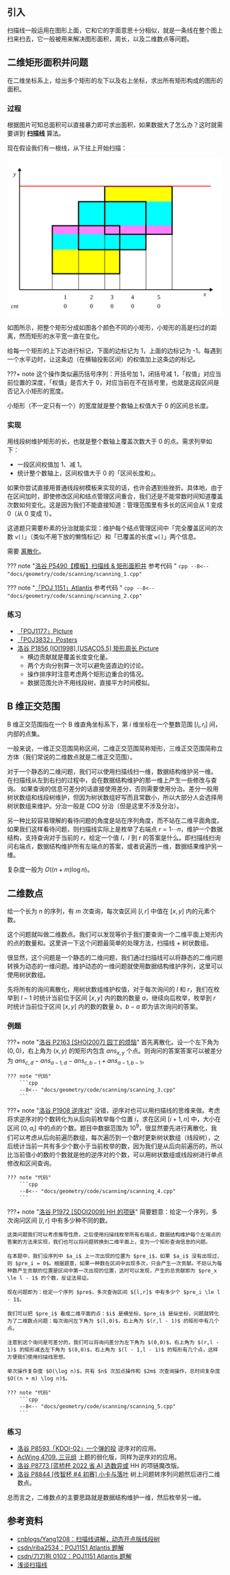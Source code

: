 ## 引入

扫描线一般运用在图形上面，它和它的字面意思十分相似，就是一条线在整个图上扫来扫去，它一般被用来解决图形面积，周长，以及二维数点等问题。

## 二维矩形面积并问题

在二维坐标系上，给出多个矩形的左下以及右上坐标，求出所有矩形构成的图形的面积。

### 过程

根据图片可知总面积可以直接暴力即可求出面积，如果数据大了怎么办？这时就需要讲到 **扫描线** 算法。

现在假设我们有一根线，从下往上开始扫描：

![](./images/scanning.svg)

如图所示，把整个矩形分成如图各个颜色不同的小矩形，小矩形的高是扫过的距离，然而矩形的水平宽一直在变化。

给每一个矩形的上下边进行标记，下面的边标记为 1，上面的边标记为 -1。每遇到一个水平边时，让这条边（在横轴投影区间）的权值加上这条边的标记。

???+ note
    这个操作类似遍历括号序列：开括号加 1，闭括号减 1，「权值」对应当前位置的深度，「权值」是否大于 0，对应当前在不在括号里，也就是这段区间是否记入小矩形的宽度。

小矩形（不一定只有一个）的宽度就是整个数轴上权值大于 0 的区间总长度。

### 实现

用线段树维护矩形的长，也就是整个数轴上覆盖次数大于 0 的点。需求列举如下：

-   一段区间权值加 1、减 1。
-   统计整个数轴上，区间权值大于 0 的「区间长度和」。

如果你尝试直接用普通线段树模板来实现的话，也许会遇到些挫折。具体地，由于在区间加时，即使修改区间和结点管理区间重合，我们还是不能常数时间知道覆盖次数如何变化。这是因为我们不能直接知道：管理范围里有多长的区间会从 1 变成 0（从 0 变成 1）。

这道题只需要朴素的分治就能实现：维护每个结点管理区间中「完全覆盖区间的次数 `v[]`」（类似不用下放的懒惰标记）和「已覆盖的长度 `w[]`」两个信息。

需要 [离散化](../misc/discrete.md)。

??? note "[洛谷 P5490【模板】扫描线 & 矩形面积并](https://www.luogu.com.cn/problem/P5490) 参考代码 "
    ```cpp
    --8<-- "docs/geometry/code/scanning/scanning_1.cpp"
    ```

??? note "[「POJ 1151」Atlantis](http://poj.org/problem?id=1151) 参考代码 "
    ```cpp
    --8<-- "docs/geometry/code/scanning/scanning_2.cpp"
    ```

### 练习

-   [「POJ1177」Picture](http://poj.org/problem?id=1177)
-   [「POJ3832」Posters](http://poj.org/problem?id=3832)
-   [洛谷 P1856 \[IOI1998\] \[USACO5.5\] 矩形周长 Picture](https://www.luogu.com.cn/problem/P1856)
    -   横边贡献就是覆盖长度变化量。
    -   两个方向分别算一次可以避免竖直边的讨论。
    -   操作排序时注意考虑两个矩形边重合的情况。
    -   数据范围允许不用线段树，直接平方时间模拟。

## B 维正交范围

B 维正交范围指在一个 B 维直角坐标系下，第 $i$ 维坐标在一个整数范围 $[l_i,r_i]$ 间，内部的点集。

一般来说，一维正交范围简称区间，二维正交范围简称矩形，三维正交范围简称立方体（我们常说的二维数点就是二维正交范围）。

对于一个静态的二维问题，我们可以使用扫描线扫一维，数据结构维护另一维。
在扫描线从左到右扫的过程中，会在数据结构维护的那一维上产生一些修改与查询。
如果查询的信息可差分的话直接使用差分，否则需要使用分治。差分一般用树状数组和线段树维护，但因为树状数组好写而且常数小，所以大部分人会选择用树状数组来维护。分治一般是 CDQ 分治（但是这里不涉及分治）。

另一种比较容易理解的看待问题的角度是站在序列角度，而不站在二维平面角度。如果我们这样看待问题，则扫描线实际上是枚举了右端点 $r=1\cdots n$，维护一个数据结构，支持查询对于当前的 $r$，给定一个值 $l$，$l$ 到 $r$ 的答案是什么。即扫描线扫询问右端点，数据结构维护所有左端点的答案，或者说遍历一维，数据结果维护另一维。

复杂度一般为 $O((n+m)\log n)$。

## 二维数点

给一个长为 $n$ 的序列，有 $m$ 次查询，每次查区间 $[l,r]$ 中值在 $[x,y]$ 内的元素个数。

这个问题就叫做二维数点。我们可以发现等价于我们要查询一个二维平面上矩形内的点的数量和。这里讲一下这个问题最简单的处理方法，扫描线 + 树状数组。

很显然，这个问题是一个静态的二维问题，我们通过扫描线可以将静态的二维问题转换为动态的一维问题。维护动态的一维问题就使用数据结构维护序列，这里可以使用树状数组。

先将所有的询问离散化，用树状数组维护权值，对于每次询问的 $l$ 和 $r$，我们在枚举到 $l-1$ 时统计当前位于区间 $[x,y]$ 内的数的数量 $a$，继续向后枚举，枚举到 $r$ 时统计当前位于区间 $[x,y]$ 内的数的数量 $b$，$b-a$ 即为该次询问的答案。

### 例题

???+ note "[洛谷 P2163 \[SHOI2007\] 园丁的烦恼](https://www.luogu.com.cn/problem/P2163)"
    首先离散化。设一个左下角为 $(0, 0)$，右上角为 $(x, y)$ 的矩形内包含 $ans_{x, y}$ 个点。则询问的答案答案可以被差分为 $ans_{c, d} - ans_{a - 1, d} - ans_{c, b - 1} + ans_{a - 1, b - 1}$。
    
    ??? note "代码"
        ```cpp
        --8<-- "docs/geometry/code/scanning/scanning_3.cpp"
        ```

???+ note "[洛谷 P1908 逆序对](https://www.luogu.com.cn/problem/P1908)"
    没错，逆序对也可以用扫描线的思维来做。考虑将求逆序对的个数转化为从后向前枚举每个位置 $i$，求在区间 $[i+1,n]$ 中，大小在区间 $[0,a_i]$ 中的点的个数。题目中数据范围为 $10^9$，很显然要先进行离散化，我们可以考虑从后向前遍历数组，每次遍历到一个数时更新树状数组（线段树），之后统计当前一共有多少个数小于当前枚举的数，因为我们是从后向前遍历的，所以比当前值小的数的个数就是他的逆序对的个数，可以用树状数组或线段树进行单点修改和区间查询。
    
    ??? note "代码"
        ```cpp
        --8<-- "docs/geometry/code/scanning/scanning_4.cpp"
        ```

???+ note "[洛谷 P1972 \[SDOI2009\] HH 的项链](https://www.luogu.com.cn/problem/P1972)"
    简要题意：给定一个序列，多次询问区间 $[l,r]$ 中有多少种不同的数。
    
    这类问题我们可以考虑推导性质，之后使用扫描线枚举所有右端点，数据结构维护每个左端点的答案的方法来实现，我们也可以将问题转换到二维平面上，变为一个矩形查询信息的问题。
    
    在本题中，我们设序列中 $a_i$ 上一次出现的位置为 $pre_i$，如果 $a_i$ 没有出现过，则 $pre_i = 0$。根据题意，如果一种数在区间中出现多次，只会产生一次贡献。不妨认为每种数产生贡献的位置是区间中第一次出现的位置，这时可以发现，产生的总贡献即为 $pre_x \le l - 1$ 的个数，反证法易证。
    
    现在问题即为：给定一个序列 $pre$，多次查询区间 $[l,r]$ 中有多少个 $pre_i \le l - 1$。
    
    我们可以把 $pre_i$ 看成二维平面的点：$i$ 是横坐标，$pre_i$ 是纵坐标，问题就转化为了二维数点问题：每次询问左下角为 $(l,0)$，右上角为 $(r,l - 1)$ 的矩形中有几个点。
    
    注意到这个询问是可差分的，我们可以将询问差分为左下角为 $(0,0)$，右上角为 $(r,l - 1)$ 的矩形减去左下角为 $(0,0)$，右上角为 $(l - 1,l - 1)$ 的矩形有几个点，这样方便我们使用扫描线思想。
    
    单次操作复杂度 $O(\log n)$，共有 $n$ 次加点操作和 $2m$ 次查询操作，总时间复杂度 $O((n + m) \log n)$。
    
    ??? note "代码"
        ```cpp
        --8<-- "docs/geometry/code/scanning/scanning_5.cpp"
        ```

### 练习

-   [洛谷 P8593「KDOI-02」一个弹的投](https://www.luogu.com.cn/problem/P8593) 逆序对的应用。
-   [AcWing 4709. 三元组](https://www.acwing.com/problem/content/4712/) 上题的弱化版，同样为逆序对的应用。
-   [洛谷 P8773 \[蓝桥杯 2022 省 A\] 选数异或](https://www.luogu.com.cn/problem/P8773) HH 的项链魔改版。
-   [洛谷 P8844 \[传智杯 #4 初赛\] 小卡与落叶](https://www.luogu.com.cn/problem/P8844) 树上问题转序列问题然后进行二维数点。

总而言之，二维数点的主要思路就是数据结构维护一维，然后枚举另一维。

## 参考资料

-   [cnblogs/Yang1208：扫描线讲解，动态开点版线段树](https://www.cnblogs.com/yangsongyi/p/8378629.html)
-   [csdn/riba2534：POJ1151 Atlantis 题解](https://blog.csdn.net/riba2534/article/details/76851233)
-   [csdn/刀刀狗 0102：POJ1151 Atlantis 题解](https://blog.csdn.net/winddreams/article/details/38495093)
-   [浅谈扫描线](https://www.luogu.com.cn/article/f8q5bmnz)
